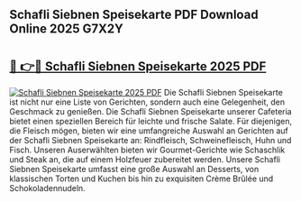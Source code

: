 ## Schafli Siebnen Speisekarte PDF Download Online 2025 G7X2Y

# <h2><a href="http://gc5kkdn.nevu.top/?p=Schafli+Siebnen+Speisekarte">🔗 👉🔴 Schafli Siebnen Speisekarte 2025 PDF</a></h2>

[![Schafli Siebnen Speisekarte 2025 PDF](https://i.imgur.com/dBaPXMq.png)](http://gc5kkdn.nevu.top/?p=Schafli+Siebnen+Speisekarte)
Die Schafli Siebnen Speisekarte ist nicht nur eine Liste von Gerichten, sondern auch eine Gelegenheit, den Geschmack zu genießen. Die Schafli Siebnen Speisekarte unserer Cafeteria bietet einen speziellen Bereich für leichte und frische Salate. Für diejenigen, die Fleisch mögen, bieten wir eine umfangreiche Auswahl an Gerichten auf der Schafli Siebnen Speisekarte an: Rindfleisch, Schweinefleisch, Huhn und Fisch. Unseren Auserwählten bieten wir Gourmet-Gerichte wie Schaschlik und Steak an, die auf einem Holzfeuer zubereitet werden. Unsere Schafli Siebnen Speisekarte umfasst eine große Auswahl an Desserts, von klassischen Torten und Kuchen bis hin zu exquisiten Crème Brûlée und Schokoladennudeln.
